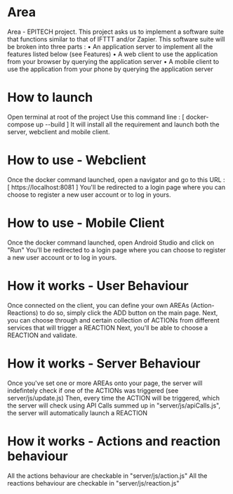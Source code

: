 # Area
Area - EPITECH project. This project asks us to implement a software suite that functions similar to that of IFTTT and/or Zapier. This software suite will be broken into three parts : • An application server to implement all the features listed below (see Features) • A web client to use the application from your browser by querying the application server • A mobile client to use the application from your phone by querying the application server

# How to launch
Open terminal at root of the project
Use this command line :
[
docker-compose up --build
]
It will install all the requirement and launch both the server, webclient and mobile client.

# How to use - Webclient
Once the docker command launched, open a navigator and go to this URL :
[
https://localhost:8081
]
You'll be redirected to a login page where you can choose to register a new user account or to log in yours.

# How to use - Mobile Client
Once the docker command launched, open Android Studio and click on "Run"
You'll be redirected to a login page where you can choose to register a new user account or to log in yours.

# How it works - User Behaviour
Once connected on the client, you can define your own AREAs (Action-Reactions) to do so, simply click the ADD button on the main page.
Next, you can choose through and certain collection of ACTIONs from different services that will trigger a REACTION
Next, you'll be able to choose a REACTION and validate.

# How it works - Server Behaviour
Once you've set one or more AREAs onto your page, the server will indefintely check if one of the ACTIONs was triggered (see server/js/update.js)
Then, every time the ACTION will be triggered, which the server will check using API Calls summed up in "server/js/apiCalls.js", the server will automatically launch a REACTION 

# How it works - Actions and reaction behaviour
All the actions behaviour are checkable in "server/js/action.js"
All the reactions behaviour are checkable in "server/js/reaction.js"